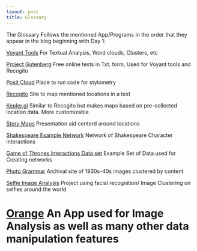 ```yaml
---
layout: post
title: Glossary
---
```

The Glossary Follows the mentioned App/Programs in the order that they appear in the blog beginning with Day 1: 

[Voyant Tools](https://voyant-tools.org/docs/#!/guide/grids) 
For Textual Analysis, Word clouds, Clusters, etc


[Project Gutenberg](https://www.gutenberg.org/) 
Free online texts in Txt. form, Used for Voyant tools and Recogito 


[Posit Cloud](https://posit.co/) 
Place to run code for stylometry


[Recogito](https://recogito.pelagios.org/) 
Site to map mentioned locations in a text


[Kepler.gl](https://kepler.gl/) 
Similar to Recogito but makes maps based on pre-collected location data. More customizable


[Story Maps](https://storymap.knightlab.com/) 
Presentation aid centerd around locations 


[Shakespeare Example Network](http://www.martingrandjean.ch/network-visualization-shakespeare/) 
Network of Shakespeare Character interactions


[Game of Thrones Interactions Data set](https://github.com/mathbeveridge/gameofthrones) 
Example Set of Data used for Creating networks 


[Photo Grammar](https://photogrammar.org/maps) 
Archival site of 1930s-40s images clustered by content


[Selfie Image Analysis](https://selfiecity.net/selfiexploratory/) 
Project using facial recognition/ Image Clustering on selfies around the world


[Orange](https://orangedatamining.com/) 
An App used for Image Analysis as well as many other data manipulation features
=======
